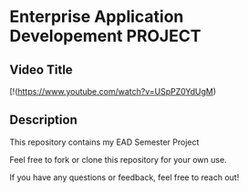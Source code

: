 # Enterprise Application Developement PROJECT

## Video Title
[!(https://www.youtube.com/watch?v=USpPZ0YdUgM)

## Description
This repository contains my EAD Semester Project


Feel free to fork or clone this repository for your own use.

If you have any questions or feedback, feel free to reach out!
